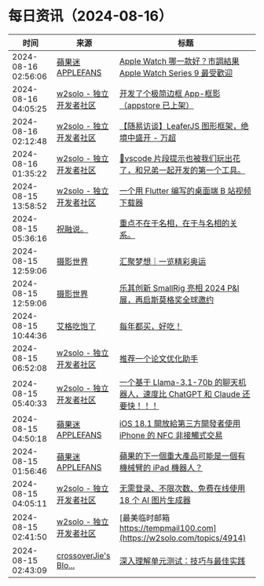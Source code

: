 ﻿# 每日资讯（2024-08-16）

|时间|来源|标题|
|---|---|---|
|2024-08-16 02:56:06|[蘋果迷 APPLEFANS](https://applefans.today/feed/)|[Apple Watch 哪一款好？市調結果 Apple Watch Series 9 最受歡迎](https://applefans.today/2024-08-apple-watch-models-trend/)|
|2024-08-16 04:05:25|[w2solo - 独立开发者社区](https://w2solo.com/topics/feed)|[开发了个极简边框 App-框影（appstore 已上架）](https://w2solo.com/topics/4922)|
|2024-08-16 02:12:48|[w2solo - 独立开发者社区](https://w2solo.com/topics/feed)|[【随易访谈】LeaferJS 图形框架，绝境中盛开 - 万超](https://w2solo.com/topics/4921)|
|2024-08-16 01:35:22|[w2solo - 独立开发者社区](https://w2solo.com/topics/feed)|[🚀vscode 片段提示也被我们玩出花了，和兄弟一起开发的第一个工具。](https://w2solo.com/topics/4920)|
|2024-08-15 13:58:52|[w2solo - 独立开发者社区](https://w2solo.com/topics/feed)|[一个用 Flutter 编写的桌面端 B 站视频下载器](https://w2solo.com/topics/4918)|
|2024-08-15 05:36:16|[祝融说。](https://zhurongshuo.com/index.xml)|[重点不在于名相，在于与名相的关系。](https://zhurongshuo.com/posts/2024/08/1501/)|
|2024-08-15 12:59:06|[摄影世界](https://feedx.net/rss/photoworld.xml)|[汇聚梦想｜一览精彩奥运](https://www.photoworld.com.cn/post/177392)|
|2024-08-15 12:59:06|[摄影世界](https://feedx.net/rss/photoworld.xml)|[乐其创新 SmallRig 亮相 2024 P&amp;I 展，再启斯莫格奖全球邀约](https://www.photoworld.com.cn/post/177401)|
|2024-08-15 10:44:36|[艾格吃饱了](https://feedpress.me/wx-aigechibaole)|[每年都买，好吃！](http://mp.weixin.qq.com/s?__biz=MjM5NTYxODQyMA%3D%3D&mid=2653457654&idx=1&sn=e5e21c7d9eb746a6d10e7066aa09e273)|
|2024-08-15 06:52:08|[w2solo - 独立开发者社区](https://w2solo.com/topics/feed)|[推荐一个论文优化助手](https://w2solo.com/topics/4917)|
|2024-08-15 05:40:33|[w2solo - 独立开发者社区](https://w2solo.com/topics/feed)|[一个基于 Llama-3.1-70b 的聊天机器人，速度比 ChatGPT 和 Claude 还要快！！！](https://w2solo.com/topics/4916)|
|2024-08-15 04:50:18|[蘋果迷 APPLEFANS](https://applefans.today/feed/)|[iOS 18.1 開放給第三方開發者使用 iPhone 的 NFC 非接觸式交易](https://applefans.today/2024-08-apple-opening-up-iphones-nfc-chip-to-developers/)|
|2024-08-15 01:56:46|[蘋果迷 APPLEFANS](https://applefans.today/feed/)|[蘋果的下一個重大產品可能是一個有機械臂的 iPad 機器人？](https://applefans.today/2024-08-apple-tabletop-robotic-home-device-rumors/)|
|2024-08-15 04:05:11|[w2solo - 独立开发者社区](https://w2solo.com/topics/feed)|[无需登录、不限次数、免费在线使用 18 个 AI 图片生成器](https://w2solo.com/topics/4915)|
|2024-08-15 02:41:50|[w2solo - 独立开发者社区](https://w2solo.com/topics/feed)|[最美临时邮箱 https://tempmail100.com](https://w2solo.com/topics/4914)|
|2024-08-15 02:43:09|[crossoverJie's Blo...](https://crossoverjie.top/atom.xml)|[深入理解单元测试：技巧与最佳实践](http://crossoverjie.top/2024/08/15/ob/unit-test/)|

